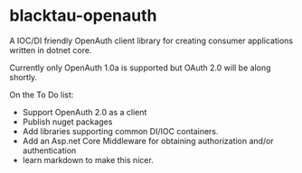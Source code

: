 # blacktau-openauth
A IOC/DI friendly OpenAuth client library for creating consumer applications written in dotnet core.

Currently only OpenAuth 1.0a is supported but OAuth 2.0 will be along shortly. 

On the To Do list:

* Support OpenAuth 2.0 as a client
* Publish nuget packages
* Add libraries supporting common DI/IOC containers.
* Add an Asp.net Core Middleware for obtaining authorization and/or authentication
* learn markdown to make this nicer.  
